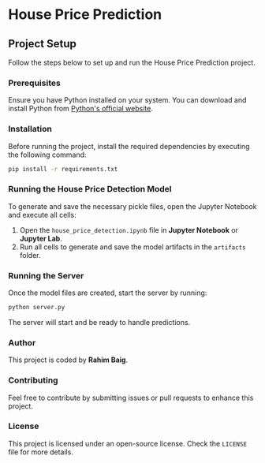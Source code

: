 # House Price Prediction

## Project Setup

Follow the steps below to set up and run the House Price Prediction project.

### Prerequisites
Ensure you have Python installed on your system. You can download and install Python from [Python's official website](https://www.python.org/).

### Installation
Before running the project, install the required dependencies by executing the following command:

```sh
pip install -r requirements.txt
```

### Running the House Price Detection Model
To generate and save the necessary pickle files, open the Jupyter Notebook and execute all cells:

1. Open the `house_price_detection.ipynb` file in **Jupyter Notebook** or **Jupyter Lab**.
2. Run all cells to generate and save the model artifacts in the `artifacts` folder.

### Running the Server
Once the model files are created, start the server by running:

```sh
python server.py
```

The server will start and be ready to handle predictions.

### Author
This project is coded by **Rahim Baig**.

### Contributing
Feel free to contribute by submitting issues or pull requests to enhance this project.

### License
This project is licensed under an open-source license. Check the `LICENSE` file for more details.
